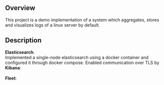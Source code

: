 ## Overview
This project is a demo implementation of a system which aggregates, stores and visualizes logs of a linux server by default.

## Description
**Elasticsearch**:<br>
Implemented a single-node elasticsearch using a docker container and configured it through docker compose. Enabled communication over TLS by <br>
**Kibana**:<br>
<br>
**Fleet**:<br>
<br>


